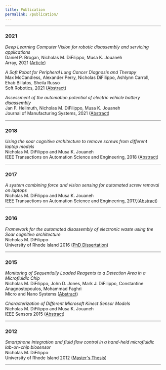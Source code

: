 ```yaml
---
title: Publication
permalink: /publication/
---
```


<hr>

### 2021

_Deep Learning Computer Vision for robotic disassembly and servicing applications_<br>
Daniel P. Brogan, Nicholas M. DiFilippo, Musa K. Jouaneh<br>
Array, 2021 ([Article](https://www.sciencedirect.com/science/article/pii/S2590005621000394))

_A Soft Robot for Peripheral Lung Cancer Diagnosis and Therapy_<br>
Max McCandless, Alexander Perry, Nicholas DiFilippo, Ashlynn Carroll, Ehab Billatos, Sheila Russo<br>
Soft Robotics, 2021 ([Abstract](https://www.liebertpub.com/doi/abs/10.1089/soro.2020.0127))

_Assessment of the automation potential of electric vehicle battery disassembly_<br>
Jan F. Hellmuth, Nicholas M. DiFilippo, Musa K. Jouaneh<br>
Journal of Manufacturing Systems, 2021 ([Abstract](https://www.sciencedirect.com/science/article/abs/pii/S0278612521000649))
<hr> 

### 2018

_Using the soar cognitive architecture to remove screws from different laptop models_<br>
Nicholas M. DiFilippo and Musa K. Jouaneh<br>
IEEE Transactions on Automation Science and Engineering, 2018 ([Abstract](https://ieeexplore.ieee.org/abstract/document/8440033))

<hr>

### 2017

_A system combining force and vision sensing for automated screw removal on laptops_<br>
Nicholas M. DiFilippo and Musa K. Jouaneh<br>
IEEE Transactions on Automation Science and Engineering, 2017,([Abstract](https://ieeexplore.ieee.org/abstract/document/7893727))

<hr>

### 2016

_Framework for the automated disassembly of electronic waste using the Soar cognitive architecture_<br>
Nicholas M. DiFilippo<br>
University of Rhode Island 2016 ([PhD Dissertation](https://digitalcommons.uri.edu/cgi/viewcontent.cgi?article=1534&context=oa_diss))

<hr>

### 2015

_Monitoring of Sequentially Loaded Reagents to a Detection Area in a Microfluidic Chip_<br>
Nicholas M. DiFilippo, John D. Jones, Mark J. DiFilippo, Constantine Anagnostopoulos, Mohammad Faghri <br>
Micro and Nano Systems ([Abstract](https://www.ingentaconnect.com/content/ben/mns/2015/00000007/00000002/art00009))

_Characterization of Different Microsoft Kinect Sensor Models_<br>
Nicholas M. DiFilippo and Musa K. Jouaneh <br>
IEEE Sensors 2015 ([Abstract](https://ieeexplore.ieee.org/abstract/document/7084580))

<hr>

### 2012

_Smartphone integration and fluid flow control in a hand-held microfluidic lab-on-chip biosensor_<br>
Nicholas M. DiFilippo <br>
University of Rhode Island 2012 ([Master's Thesis](http://nicholasdifilippo.com/media/Smartphone%20Integration%20and%20Fluid%20Flow%20in%20a%20Biosensor.pdf))

<hr>

